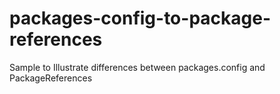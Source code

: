 # packages-config-to-package-references
Sample to Illustrate differences between packages.config and PackageReferences
